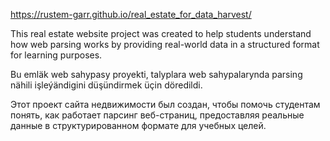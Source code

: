 https://rustem-garr.github.io/real_estate_for_data_harvest/

This real estate website project was created to help students understand how web parsing works by providing real-world data in a structured format for learning purposes.

Bu emläk web sahypasy proyekti, talyplara web sahypalarynda parsing nähili işleýändigini düşündirmek üçin döredildi.

Этот проект сайта недвижимости был создан, чтобы помочь студентам понять, как работает парсинг веб-страниц, предоставляя реальные данные в структурированном формате для учебных целей.